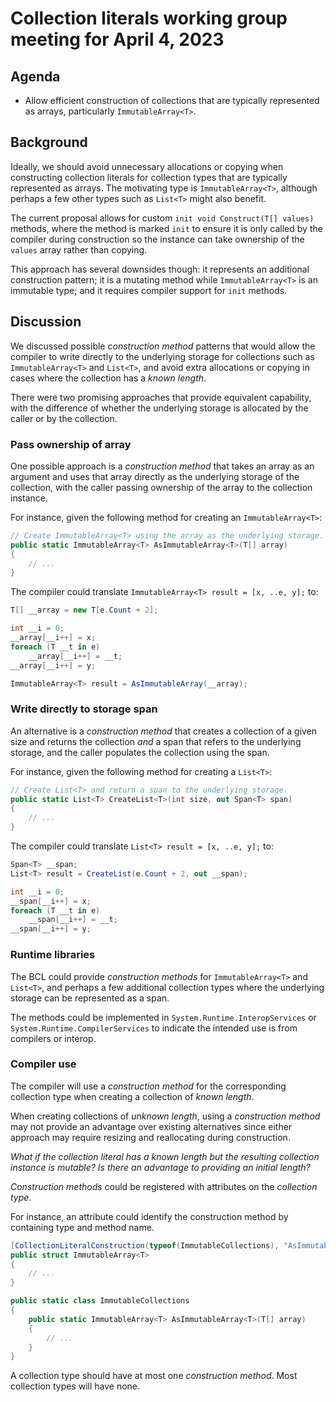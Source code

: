 # Collection literals working group meeting for April 4, 2023

## Agenda

* Allow efficient construction of collections that are typically represented as arrays, particularly `ImmutableArray<T>`.

## Background

Ideally, we should avoid unnecessary allocations or copying when constructing collection literals for collection types that are typically represented as arrays. The motivating type is `ImmutableArray<T>`, although perhaps a few other types such as `List<T>` might also benefit.

The current proposal allows for custom `init void Construct(T[] values)` methods, where the method is marked `init` to ensure it is only called by the compiler during construction so the instance can take ownership of the `values` array rather than copying.

This approach has several downsides though: it represents an additional construction pattern; it is a mutating method while `ImmutableArray<T>` is an immutable type; and it requires compiler support for `init` methods.

## Discussion

We discussed possible _construction method_ patterns that would allow the compiler to write directly to the underlying storage for collections such as `ImmutableArray<T>` and `List<T>`, and avoid extra allocations or copying in cases where the collection has a _known length_.

There were two promising approaches that provide equivalent capability, with the difference of whether the underlying storage is allocated by the caller or by the collection.

### Pass ownership of array
One possible approach is a _construction method_ that takes an array as an argument and uses that array directly as the underlying storage of the collection, with the caller passing ownership of the array to the collection instance.

For instance, given the following method for creating an `ImmutableArray<T>`:
```csharp
// Create ImmutableArray<T> using the array as the underlying storage.
public static ImmutableArray<T> AsImmutableArray<T>(T[] array)
{
    // ...
}
```

The compiler could translate `ImmutableArray<T> result = [x, ..e, y];` to:
```csharp
T[] __array = new T[e.Count + 2];

int __i = 0;
__array[__i++] = x;
foreach (T __t in e)
    __array[__i++] = __t;
__array[__i++] = y;

ImmutableArray<T> result = AsImmutableArray(__array);
```

### Write directly to storage span
An alternative is a _construction method_ that creates a collection of a given size and returns the collection _and_ a span that refers to the underlying storage, and the caller populates the collection using the span.

For instance, given the following method for creating a `List<T>`:
```csharp
// Create List<T> and return a span to the underlying storage.
public static List<T> CreateList<T>(int size, out Span<T> span)
{
    // ...
}
```

The compiler could translate `List<T> result = [x, ..e, y];` to:
```csharp
Span<T> __span;
List<T> result = CreateList(e.Count + 2, out __span);

int __i = 0;
__span[__i++] = x;
foreach (T __t in e)
    __span[__i++] = __t;
__span[__i++] = y;
```

### Runtime libraries

The BCL could provide _construction methods_ for `ImmutableArray<T>` and `List<T>`, and perhaps a few additional collection types where the underlying storage can be represented as a span.

The methods could be implemented in `System.Runtime.InteropServices` or `System.Runtime.CompilerServices` to indicate the intended use is from compilers or interop.

### Compiler use
The compiler will use a _construction method_ for the corresponding collection type when creating a collection of _known length_.

When creating collections of _unknown length_, using a _construction method_ may not provide an advantage over existing alternatives since either approach may require resizing and reallocating during construction.

_What if the collection literal has a known length but the resulting collection instance is mutable? Is there an advantage to providing an initial length?_

_Construction methods_ could be registered with attributes on the _collection type_.

For instance, an attribute could identify the construction method by containing type and method name.
```csharp
[CollectionLiteralConstruction(typeof(ImmutableCollections), "AsImmutableArray")]
public struct ImmutableArray<T>
{
    // ...
}

public static class ImmutableCollections
{
    public static ImmutableArray<T> AsImmutableArray<T>(T[] array)
    {
        // ...
    }
}
```

A collection type should have at most one _construction method_. Most collection types will have none.
